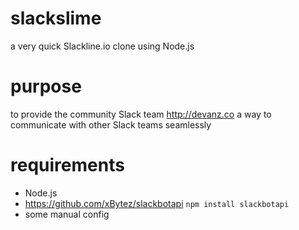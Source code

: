 # slackslime
a very quick Slackline.io clone using Node.js

# purpose
to provide the community Slack team http://devanz.co a way to communicate with other Slack teams seamlessly

# requirements
- Node.js
- https://github.com/xBytez/slackbotapi `npm install slackbotapi`
- some manual config

